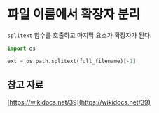 # 파일 이름에서 확장자 분리

`splitext` 함수를 호출하고 마지막 요소가 확장자가 된다.

```python
import os

ext = os.path.splitext(full_filename)[-1]
```

## 참고 자료

[https://wikidocs.net/39](https://wikidocs.net/39)